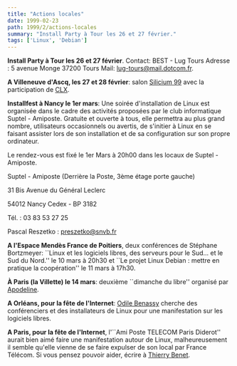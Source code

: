 ```yaml
---
title: "Actions locales"
date: 1999-02-23
path: 1999/2/actions-locales
summary: "Install Party à Tour les 26 et 27 février."
tags: ['Linux', 'Debian']
---
```


<P>
<B>Install Party à Tour les 26 et 27 février</B>. Contact:
BEST - Lug Tours Adresse : 5 avenue Monge 37200 Tours Mail: <A HREF="mailto:lug-tours@mail.dotcom.fr">lug-tours@mail.dotcom.fr</A>.
</P>

<P>
<B>A Villeneuve d'Ascq, les 27 et 28 février</B>: salon <A HREF="http://home.nordnet.fr/~scaby/silicium.99/">Silicium
99</A> avec la participation de <A HREF="http://home.nordnet.fr/~gryckeboer/clx/">CLX</A>.
</P>

<P><B>Installfest à Nancy le 1er mars</B>:
Une soirée d'installation de Linux est organisée dans le cadre des activités
proposées par le club informatique Suptel - Amiposte.
Gratuite et ouverte à tous, elle permettra au plus grand nombre,
utilisateurs occasionnels ou avertis, de s'initier à Linux en se
faisant assister lors de son installation et de sa configuration
sur son propre ordinateur.</P>

<P>Le rendez-vous est fixé le 1er Mars à 20h00 dans les locaux de Suptel - Amiposte.</P>

<P>Suptel - Amiposte (Derrière la Poste, 3ème étage porte gauche)</P>

<P>31 Bis Avenue du Général Leclerc</P>

<P>54012 Nancy Cedex - BP 3182</P>

<P>Tél.  : 03 83 53 27 25</P>

<P>Pascal Reszetko : <A HREF="mailto:preszetko@snvb.fr">preszetko@snvb.fr</A></P>

<P><B>A l'Espace Mendès France de Poitiers</B>, deux conférences de
Stéphane Bortzmeyer: ``Linux et les logiciels libres, des serveurs pour
le Sud...  et le Sud du Nord.'' le 10 mars à 20h30 et ``Le projet Linux
Debian : mettre en pratique la coopération'' le 11 mars à 17h30.</P>

<P><B>À Paris (la Villette) le 14 mars</B>:
deuxième ``dimanche du libre'' organisé par <A HREF="http://www.teaser.fr/~amajorel/apodeline/">Apodeline</A>.</P>

<P><B>A Orléans, pour la fête de l'Internet</B>: <A HREF="mailto:obenassy@magic.fr">Odile Benassy</A> cherche des
conférenciers et des installateurs de Linux pour une manifestation sur
les logiciels libres.</P>

<P><B>A Paris, pour la fête de l'Internet</B>, l'``Ami Poste TELECOM
Paris Diderot'' aurait bien aimé faire une manifestation autour de Linux,
malheureusement il semble qu'elle vienne de se faire expulser de son
local par France Télécom. Si vous pensez pouvoir aider, écrire à <A HREF="mailto:T.Benet@wanadoo.fr">Thierry Benet</A>.</P>


